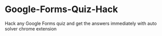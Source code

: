 # Google-Forms-Quiz-Hack
Hack any Google Forms quiz and get the answers immediately with auto solver chrome extension
